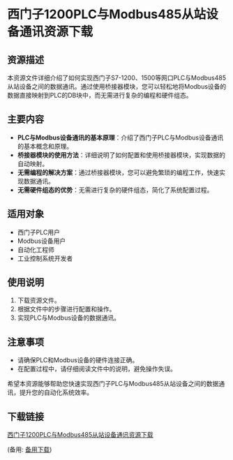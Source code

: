 # 西门子1200PLC与Modbus485从站设备通讯资源下载

## 资源描述

本资源文件详细介绍了如何实现西门子S7-1200、1500等网口PLC与Modbus485从站设备之间的数据通讯。通过使用桥接器模块，您可以轻松地将Modbus设备的数据直接映射到PLC的DB块中，而无需进行复杂的编程和硬件组态。

## 主要内容

- **PLC与Modbus设备通讯的基本原理**：介绍了西门子PLC与Modbus设备通讯的基本概念和原理。
- **桥接器模块的使用方法**：详细说明了如何配置和使用桥接器模块，实现数据的自动映射。
- **无需编程的解决方案**：通过桥接器模块，您可以避免繁琐的编程工作，快速实现数据通讯。
- **无需硬件组态的优势**：无需进行复杂的硬件组态，简化了系统配置过程。

## 适用对象

- 西门子PLC用户
- Modbus设备用户
- 自动化工程师
- 工业控制系统开发者

## 使用说明

1. 下载资源文件。
2. 根据文件中的步骤进行配置和操作。
3. 实现PLC与Modbus设备的数据通讯。

## 注意事项

- 请确保PLC和Modbus设备的硬件连接正确。
- 在配置过程中，请仔细阅读文件中的说明，避免操作失误。

希望本资源能够帮助您快速实现西门子PLC与Modbus485从站设备之间的数据通讯，提升您的自动化系统效率。

## 下载链接
[西门子1200PLC与Modbus485从站设备通讯资源下载](https://pan.quark.cn/s/f5d212e0f3a4) 

(备用: [备用下载](https://pan.baidu.com/s/1SaaFLvoez0FRvIZkfAaRbg?pwd=1234))
